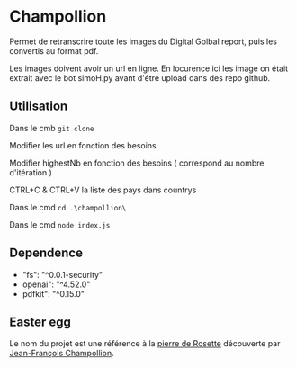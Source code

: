 # Champollion

Permet de retranscrire toute les images du Digital Golbal report, puis les convertis au format pdf.

Les images doivent avoir un url en ligne. En locurence ici les image on était extrait avec le bot simoH.py avant d'étre upload dans des repo github.


## Utilisation

Dans le cmb `git clone `

Modifier les url en fonction des besoins

Modifier highestNb en fonction des besoins ( correspond au nombre d'itération )

CTRL+C & CTRL+V la liste des pays dans countrys 

Dans le cmd `cd .\champollion\`

Dans le cmd `node index.js`

## Dependence

<ul>
    <li>"fs": "^0.0.1-security"</li>
    <li>openai": "^4.52.0"</li>
    <li>pdfkit": "^0.15.0"</li>
</ul>

## Easter egg
Le nom du projet est une référence à la <a href="https://fr.wikipedia.org/wiki/Pierre_de_Rosette">pierre de Rosette</a> découverte par <a href="https://fr.wikipedia.org/wiki/Jean-Fran%C3%A7ois_Champollion">Jean-François Champollion</a>.